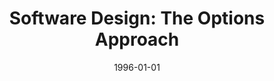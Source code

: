 ---
title: "Software Design: The Options Approach"
date: 1996-01-01
venue: "Joint Proceedings of the Second International Software Architecture Workshop (ISAW-2) and International Workshop on Multiple Perspectives in Software Development (Viewpoints '96) on SIGSOFT '96 workshops, ISAW '96, San Francisco, California, USA"
paperurl: https://doi.org/10.1145/243327.243338
authors: "Kevin J Sullivan"
---